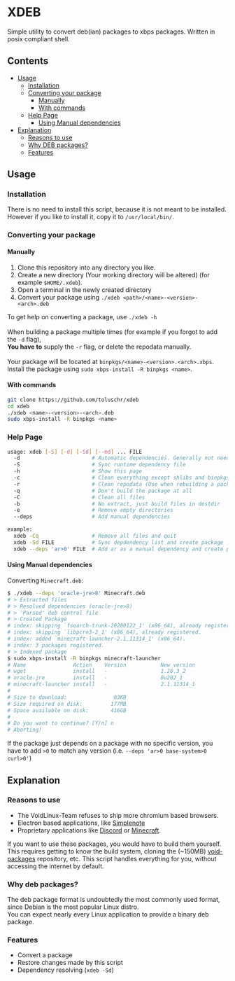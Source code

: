 # XDEB
Simple utility to convert deb(ian) packages to xbps packages. Written in posix compliant shell.

## Contents
 - [Usage](#Usage)
   - [Installation](#Installation)
   - [Converting your package](#Converting%20your%20package)
     - [Manually](#Manually)
     - [With commands](#With%20commands)
   - [Help Page](#Help%20Page)
     - [Using Manual dependencies](#Using%20Manual%20dependencies)
 - [Explanation](#Explanation)
   - [Reasons to use](#Reasons%20to%20use)
   - [Why DEB packages?](#Why%20DEB%20packages%3F)
   - [Features](#Features)

## Usage

### Installation
There is no need to install this script, because it is not meant to be installed.\
However if you like to install it, copy it to `/usr/local/bin/`.

### Converting your package
#### Manually
1. Clone this repository into any directory you like.
2. Create a new directory (Your working directory will be altered) (for example `$HOME/.xdeb`).
3. Open a terminal in the newly created directory
4. Convert your package using  `./xdeb <path>/<name>-<version>-<arch>.deb`

To get help on converting a package, use `./xdeb -h`\
\
When building a package multiple times (for example if you forgot to add the `-d` flag),\
**You have to** supply the `-r` flag, or delete the repodata manually.\
\
Your package will be located at `binpkgs/<name>-<version>.<arch>.xbps`.\
Install the package using `sudo xbps-install -R binpkgs <name>`.

#### With commands
```sh
git clone https://github.com/toluschr/xdeb
cd xdeb
./xdeb <name>-<version>-<arch>.deb
sudo xbps-install -R binpkgs <name>
```

### Help Page
```sh
usage: xdeb [-S] [-d] [-Sd] [--md] ... FILE
  -d                       # Automatic dependencies. Generally not needed
  -S                       # Sync runtime dependency file
  -h                       # Show this page
  -c                       # Clean everything except shlibs and binpkgs
  -r                       # Clean repodata (Use when rebuilding a package)
  -q                       # Don't build the package at all
  -C                       # Clean all files
  -b                       # No extract, just build files in destdir
  -e                       # Remove empty directories
  --deps                   # Add manual dependencies

example:
  xdeb -Cq                 # Remove all files and quit
  xdeb -Sd FILE            # Sync depdendency list and create package
  xdeb --deps 'ar>0' FILE  # Add ar as a manual dependency and create package
```

#### Using Manual dependencies
Converting `Minecraft.deb`:
```sh
$ ./xdeb --deps 'oracle-jre>8' Minecraft.deb
# > Extracted files
# > Resolved dependencies (oracle-jre>8)
# > 'Parsed' deb control file
# > Created Package
# index: skipping `fsearch-trunk-20200122_1' (x86_64), already registered.
# index: skipping `libpcre3-2_1' (x86_64), already registered.
# index: added `minecraft-launcher-2.1.11314_1' (x86_64).
# index: 3 packages registered.
# > Indexed package
$ sudo xbps-install -R binpkgs minecraft-launcher
# Name               Action    Version           New version            Download size
# wget               install   -                 1.20.3_2               - 
# oracle-jre         install   -                 8u202_1                82KB 
# minecraft-launcher install   -                 2.1.11314_1            - 
# 
# Size to download:               83KB
# Size required on disk:         177MB
# Space available on disk:       416GB
# 
# Do you want to continue? [Y/n] n
# Aborting!
```
If the package just depends on a package with no specific version, you have to add `>0` to match any version (i.e. `--deps 'ar>0 base-system>0 curl>0'`)

## Explanation
### Reasons to use
- The VoidLinux-Team refuses to ship more chromium based browsers.
- Electron based applications, like [Simplenote](https://simplenote.com/)
- Proprietary applications like [Discord](https://discord.gg) or [Minecraft](https://minecraft.net).

If you want to use these packages, you would have to build them yourself. This requires getting to know the build system, cloning the (~150MB) [void-packages](https://github.com/void-linux/void-packages) repository, etc.
This script handles everything for you, without accessing the internet by default.

### Why deb packages?
The deb package format is undoubtedly the most commonly used format, since Debian is the most popular Linux distro.\
You can expect nearly every Linux application to provide a binary deb package.

### Features
 - Convert a package
 - Restore changes made by this script
 - Dependency resolving (`xdeb -Sd`)
